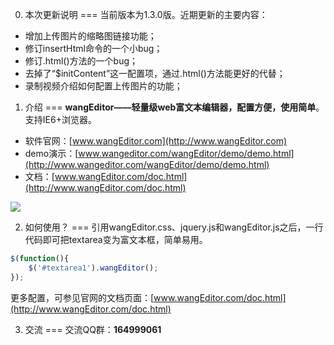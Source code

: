0. 本次更新说明
===
当前版本为1.3.0版。近期更新的主要内容：<br/>
* 增加上传图片的缩略图链接功能；
* 修订insertHtml命令的一个小bug；
* 修订.html()方法的一个bug；
* 去掉了“$initContent”这一配置项，通过.html()方法能更好的代替；
* 录制视频介绍如何配置上传图片的功能；

1. 介绍
===
<b>wangEditor——轻量级web富文本编辑器，配置方便，使用简单</b>。支持IE6+浏览器。<br/>

* 软件官网：[www.wangEditor.com](http://www.wangEditor.com)
* demo演示：[www.wangeditor.com/wangEditor/demo/demo.html](http://www.wangeditor.com/wangEditor/demo/demo.html)
* 文档：[www.wangEditor.com/doc.html](http://www.wangEditor.com/doc.html)

![](http://images.cnitblog.com/blog2015/138012/201504/092122513835286.png)

2. 如何使用？
===
引用wangEditor.css、jquery.js和wangEditor.js之后，一行代码即可把textarea变为富文本框，简单易用。
```javascript
$(function(){
	$('#textarea1').wangEditor();
});
```
更多配置，可参见官网的文档页面：[www.wangEditor.com/doc.html](http://www.wangEditor.com/doc.html)

3. 交流
===
交流QQ群：<b>164999061</b> 